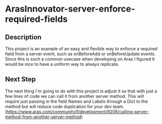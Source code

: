 # ArasInnovator-server-enforce-required-fields

## Description
This project is an example of an easy and flexible way to enforce a required field from a server event, such as onBeforeAdd or onBeforeUpdate events. Since this is such a common usecase when developing on Aras I figured it would be nice to have a uniform way to always replicate.

## Next Step
The next thing I'm going to do with this project is adjust it so that with just a few lines of code we can call it from another server method. This will require just passing in the field Names and Labels through a Dict to the method but will reduce code duplication for your dev team. (https://www.aras.com/community/f/development/9206/calling-server-method-from-another-server-method)
